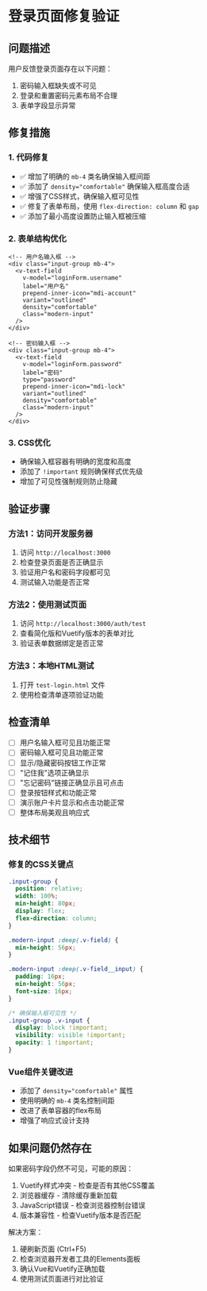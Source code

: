 # 登录页面修复验证

## 问题描述
用户反馈登录页面存在以下问题：
1. 密码输入框缺失或不可见
2. 登录和重置密码元素布局不合理
3. 表单字段显示异常

## 修复措施

### 1. 代码修复
- ✅ 增加了明确的 `mb-4` 类名确保输入框间距
- ✅ 添加了 `density="comfortable"` 确保输入框高度合适
- ✅ 增强了CSS样式，确保输入框可见性
- ✅ 修复了表单布局，使用 `flex-direction: column` 和 `gap`
- ✅ 添加了最小高度设置防止输入框被压缩

### 2. 表单结构优化
```vue
<!-- 用户名输入框 -->
<div class="input-group mb-4">
  <v-text-field
    v-model="loginForm.username"
    label="用户名"
    prepend-inner-icon="mdi-account"
    variant="outlined"
    density="comfortable"
    class="modern-input"
  />
</div>

<!-- 密码输入框 -->
<div class="input-group mb-4">
  <v-text-field
    v-model="loginForm.password"
    label="密码"
    type="password"
    prepend-inner-icon="mdi-lock"
    variant="outlined"
    density="comfortable"
    class="modern-input"
  />
</div>
```

### 3. CSS优化
- 确保输入框容器有明确的宽度和高度
- 添加了 `!important` 规则确保样式优先级
- 增加了可见性强制规则防止隐藏

## 验证步骤

### 方法1：访问开发服务器
1. 访问 `http://localhost:3000`
2. 检查登录页面是否正确显示
3. 验证用户名和密码字段都可见
4. 测试输入功能是否正常

### 方法2：使用测试页面
1. 访问 `http://localhost:3000/auth/test`
2. 查看简化版和Vuetify版本的表单对比
3. 验证表单数据绑定是否正常

### 方法3：本地HTML测试
1. 打开 `test-login.html` 文件
2. 使用检查清单逐项验证功能

## 检查清单

- [ ] 用户名输入框可见且功能正常
- [ ] 密码输入框可见且功能正常  
- [ ] 显示/隐藏密码按钮工作正常
- [ ] "记住我"选项正确显示
- [ ] "忘记密码"链接正确显示且可点击
- [ ] 登录按钮样式和功能正常
- [ ] 演示账户卡片显示和点击功能正常
- [ ] 整体布局美观且响应式

## 技术细节

### 修复的CSS关键点
```css
.input-group {
  position: relative;
  width: 100%;
  min-height: 80px;
  display: flex;
  flex-direction: column;
}

.modern-input :deep(.v-field) {
  min-height: 56px;
}

.modern-input :deep(.v-field__input) {
  padding: 16px;
  min-height: 56px;
  font-size: 16px;
}

/* 确保输入框可见性 */
.input-group .v-input {
  display: block !important;
  visibility: visible !important;
  opacity: 1 !important;
}
```

### Vue组件关键改进
- 添加了 `density="comfortable"` 属性
- 使用明确的 `mb-4` 类名控制间距
- 改进了表单容器的flex布局
- 增强了响应式设计支持

## 如果问题仍然存在

如果密码字段仍然不可见，可能的原因：
1. Vuetify样式冲突 - 检查是否有其他CSS覆盖
2. 浏览器缓存 - 清除缓存重新加载
3. JavaScript错误 - 检查浏览器控制台错误
4. 版本兼容性 - 检查Vuetify版本是否匹配

解决方案：
1. 硬刷新页面 (Ctrl+F5)
2. 检查浏览器开发者工具的Elements面板
3. 确认Vue和Vuetify正确加载
4. 使用测试页面进行对比验证
